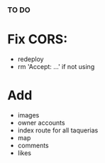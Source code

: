 ### TO DO

# Fix CORS: 
- redeploy
- rm 'Accept: ...' if not using



# Add
- images
- owner accounts
- index route for all taquerias
- map
- comments
- likes
